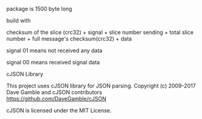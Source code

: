 

package is 1500 byte long

build with 

checksum of the slice (crc32) + signal + slice number sending + total slice number + full message's checksum(crc32) + data 



signal 01 means not received any data

signal 00 means received signal data



cJSON Library

This project uses cJSON library for JSON parsing.
Copyright (c) 2009-2017 Dave Gamble and cJSON contributors
https://github.com/DaveGamble/cJSON

cJSON is licensed under the MIT License.
